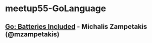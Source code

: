 # meetup55-GoLanguage

## [Go: Batteries Included](https://github.com/devstaff-crete/DevStaff-Heraklion/tree/master/meetups/meetup55-GoLanguage/Michalis-Zampetakis-go-tooling.html) - Michalis Zampetakis (@mzampetakis)
